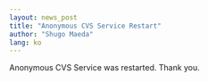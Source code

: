 ```yaml
---
layout: news_post
title: "Anonymous CVS Service Restart"
author: "Shugo Maeda"
lang: ko
---
```


Anonymous CVS Service was restarted. Thank you.

